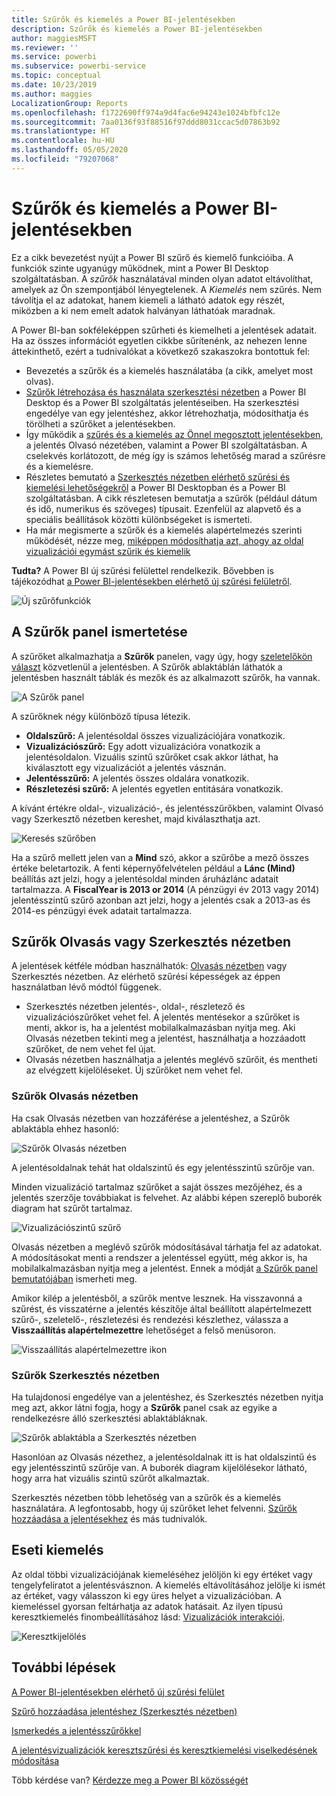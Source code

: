```yaml
---
title: Szűrők és kiemelés a Power BI-jelentésekben
description: Szűrők és kiemelés a Power BI-jelentésekben
author: maggiesMSFT
ms.reviewer: ''
ms.service: powerbi
ms.subservice: powerbi-service
ms.topic: conceptual
ms.date: 10/23/2019
ms.author: maggies
LocalizationGroup: Reports
ms.openlocfilehash: f1722690ff974a9d4fac6e94243e1024bfbfc12e
ms.sourcegitcommit: 7aa0136f93f88516f97ddd8031ccac5d07863b92
ms.translationtype: HT
ms.contentlocale: hu-HU
ms.lasthandoff: 05/05/2020
ms.locfileid: "79207068"
---
```

# <a name="filters-and-highlighting-in-power-bi-reports"></a>Szűrők és kiemelés a Power BI-jelentésekben
 Ez a cikk bevezetést nyújt a Power BI szűrő és kiemelő funkcióiba. A funkciók szinte ugyanúgy működnek, mint a Power BI Desktop szolgáltatásban. A *szűrők* használatával minden olyan adatot eltávolíthat, amelyek az Ön szempontjából lényegtelenek. A *Kiemelés* nem szűrés. Nem távolítja el az adatokat, hanem kiemeli a látható adatok egy részét, miközben a ki nem emelt adatok halványan láthatóak maradnak.

A Power BI-ban sokféleképpen szűrheti és kiemelheti a jelentések adatait. Ha az összes információt egyetlen cikkbe sűrítenénk, az nehezen lenne áttekinthető, ezért a tudnivalókat a következő szakaszokra bontottuk fel:

* Bevezetés a szűrők és a kiemelés használatába (a cikk, amelyet most olvas).
* [Szűrők létrehozása és használata szerkesztési nézetben](power-bi-report-add-filter.md) a Power BI Desktop és a Power BI szolgáltatás jelentéseiben. Ha szerkesztési engedélye van egy jelentéshez, akkor létrehozhatja, módosíthatja és törölheti a szűrőket a jelentésekben.
* Így működik a [szűrés és a kiemelés az Önnel megosztott jelentésekben,](consumer/end-user-interactions.md) a jelentés Olvasó nézetében, valamint a Power BI szolgáltatásban. A cselekvés korlátozott, de még így is számos lehetőség marad a szűrésre és a kiemelésre.  
* Részletes bemutató a [Szerkesztés nézetben elérhető szűrési és kiemelési lehetőségekről](power-bi-report-add-filter.md) a Power BI Desktopban és a Power BI szolgáltatásban. A cikk részletesen bemutatja a szűrők (például dátum és idő, numerikus és szöveges) típusait. Ezenfelül az alapvető és a speciális beállítások közötti különbségeket is ismerteti.
* Ha már megismerte a szűrők és a kiemelés alapértelmezés szerinti működését, nézze meg, [miképpen módosíthatja azt, ahogy az oldal vizualizációi egymást szűrik és kiemelik](service-reports-visual-interactions.md)

**Tudta?** A Power BI új szűrési felülettel rendelkezik. Bővebben is tájékozódhat [a Power BI-jelentésekben elérhető új szűrési felületről](power-bi-report-filter.md).

![Új szűrőfunkciók](media/power-bi-reports-filters-and-highlighting/power-bi-filter-reading.png)


## <a name="intro-to-the-filters-pane"></a>A Szűrők panel ismertetése

A szűrőket alkalmazhatja a **Szűrők** panelen, vagy úgy, hogy [szeletelőkön választ](visuals/power-bi-visualization-slicers.md) közvetlenül a jelentésben. A Szűrők ablaktáblán láthatók a jelentésben használt táblák és mezők és az alkalmazott szűrők, ha vannak. 

![A Szűrők panel](media/power-bi-reports-filters-and-highlighting/power-bi-add-filter-reading-view.png)

A szűrőknek négy különböző típusa létezik.

- **Oldalszűrő:** A jelentésoldal összes vizualizációjára vonatkozik.     
- **Vizualizációszűrő:** Egy adott vizualizációra vonatkozik a jelentésoldalon. Vizuális szintű szűrőket csak akkor láthat, ha kiválasztott egy vizualizációt a jelentés vásznán.    
- **Jelentésszűrő:** A jelentés összes oldalára vonatkozik.    
- **Részletezési szűrő:** A jelentés egyetlen entitására vonatkozik.    

A kívánt értékre oldal-, vizualizáció-, és jelentésszűrőkben, valamint Olvasó vagy Szerkesztő nézetben kereshet, majd kiválaszthatja azt. 

![Keresés szűrőben](media/power-bi-reports-filters-and-highlighting/power-bi-search-filter.png)

Ha a szűrő mellett jelen van a **Mind** szó, akkor a szűrőbe a mező összes értéke beletartozik.  A fenti képernyőfelvételen például a **Lánc (Mind)** beállítás azt jelzi, hogy a jelentésoldal minden áruházlánc adatait tartalmazza.  A **FiscalYear is 2013 or 2014** (A pénzügyi év 2013 vagy 2014) jelentésszintű szűrő azonban azt jelzi, hogy a jelentés csak a 2013-as és 2014-es pénzügyi évek adatait tartalmazza.

## <a name="filters-in-reading-or-editing-view"></a>Szűrők Olvasás vagy Szerkesztés nézetben
A jelentések kétféle módban használhatók: [Olvasás nézetben](consumer/end-user-reading-view.md) vagy Szerkesztés nézetben. Az elérhető szűrési képességek az éppen használatban lévő módtól függenek.

* Szerkesztés nézetben jelentés-, oldal-, részletező és vizualizációszűrőket vehet fel. A jelentés mentésekor a szűrőket is menti, akkor is, ha a jelentést mobilalkalmazásban nyitja meg. Aki Olvasás nézetben tekinti meg a jelentést, használhatja a hozzáadott szűrőket, de nem vehet fel újat.
* Olvasás nézetben használhatja a jelentés meglévő szűrőit, és mentheti az elvégzett kijelöléseket. Új szűrőket nem vehet fel.

### <a name="filters-in-reading-view"></a>Szűrők Olvasás nézetben
Ha csak Olvasás nézetben van hozzáférése a jelentéshez, a Szűrők ablaktábla ehhez hasonló:

![Szűrők Olvasás nézetben](media/power-bi-reports-filters-and-highlighting/power-bi-filter-reading-view.png)

A jelentésoldalnak tehát hat oldalszintű és egy jelentésszintű szűrője van.

Minden vizualizáció tartalmaz szűrőket a saját összes mezőjéhez, és a jelentés szerzője továbbiakat is felvehet. Az alábbi képen szereplő buborék diagram hat szűrőt tartalmaz.

![Vizualizációszintű szűrő](media/power-bi-reports-filters-and-highlighting/power-bi-filter-visual-level.png)

Olvasás nézetben a meglévő szűrők módosításával tárhatja fel az adatokat. A módosításokat menti a rendszer a jelentéssel együtt, még akkor is, ha mobilalkalmazásban nyitja meg a jelentést. Ennek a módját [a Szűrők panel bemutatójában](consumer/end-user-report-filter.md) ismerheti meg.

Amikor kilép a jelentésből, a szűrők mentve lesznek. Ha visszavonná a szűrést, és visszatérne a jelentés készítője által beállított alapértelmezett szűrő-, szeletelő-, részletezési és rendezési készlethez, válassza a **Visszaállítás alapértelmezettre** lehetőséget a felső menüsoron.

![Visszaállítás alapértelmezettre ikon](media/power-bi-reports-filters-and-highlighting/power-bi-reset-to-default.png)

### <a name="filters-in-editing-view"></a>Szűrők Szerkesztés nézetben
Ha tulajdonosi engedélye van a jelentéshez, és Szerkesztés nézetben nyitja meg azt, akkor látni fogja, hogy a **Szűrők** panel csak az egyike a rendelkezésre álló szerkesztési ablaktábláknak.

![Szűrők ablaktábla a Szerkesztés nézetben](media/power-bi-reports-filters-and-highlighting/power-bi-add-filter-editing-view.png)

Hasonlóan az Olvasás nézethez, a jelentésoldalnak itt is hat oldalszintű és egy jelentésszintű szűrője van. A buborék diagram kijelölésekor látható, hogy arra hat vizuális szintű szűrőt alkalmaztak.

Szerkesztés nézetben több lehetőség van a szűrők és a kiemelés használatára. A legfontosabb, hogy új szűrőket lehet felvenni. [Szűrők hozzáadása a jelentésekhez](power-bi-report-add-filter.md) és más tudnivalók.

## <a name="ad-hoc-highlighting"></a>Eseti kiemelés
Az oldal többi vizualizációjának kiemeléséhez jelöljön ki egy értéket vagy tengelyfeliratot a jelentésvásznon. A kiemelés eltávolításához jelölje ki ismét az értéket, vagy válasszon ki egy üres helyet a vizualizációban. A kiemeléssel gyorsan feltárhatja az adatok hatásait. Az ilyen típusú keresztkiemelés finombeállításához lásd: [Vizualizációk interakciói](service-reports-visual-interactions.md).

![Keresztkijelölés](media/power-bi-reports-filters-and-highlighting/power-bi-adhoc-filter.gif)


## <a name="next-steps"></a>További lépések

[A Power BI-jelentésekben elérhető új szűrési felület](power-bi-report-filter.md)

[Szűrő hozzáadása jelentéshez (Szerkesztés nézetben)](power-bi-report-add-filter.md)

[Ismerkedés a jelentésszűrőkkel](consumer/end-user-report-filter.md)

[A jelentésvizualizációk keresztszűrési és keresztkiemelési viselkedésének módosítása](consumer/end-user-interactions.md)

Több kérdése van? [Kérdezze meg a Power BI közösségét](https://community.powerbi.com/)

